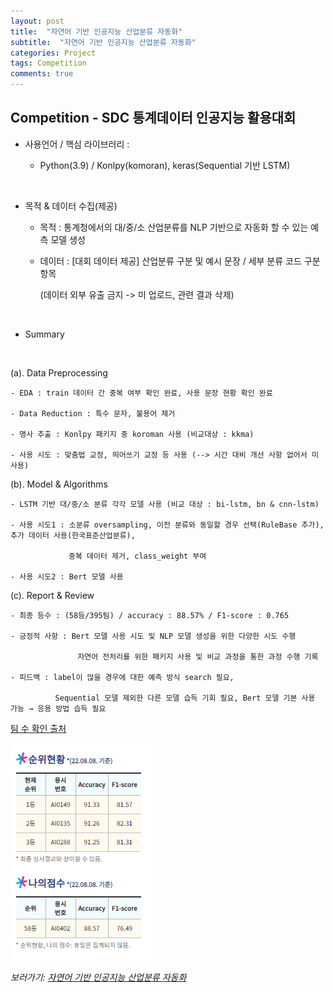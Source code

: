 ```yaml
---
layout: post
title:  "자연어 기반 인공지능 산업분류 자동화"
subtitle:  "자연어 기반 인공지능 산업분류 자동화"
categories: Project
tags: Competition
comments: true
---
```


## Competition - SDC 통계데이터 인공지능 활용대회

- 사용언어 / 핵심 라이브러리 : 

	- Python(3.9) / Konlpy(komoran), keras(Sequential 기반 LSTM)

<br/>

- 목적 & 데이터 수집(제공)

	- 목적 : 통계청에서의 대/중/소 산업분류를 NLP 기반으로 자동화 할 수 있는 예측 모델 생성

	- 데이터 : [대회 데이터 제공] 산업분류 구분 및 예시 문장 / 세부 분류 코드 구분 항목 
	  
	  (데이터 외부 유출 금지 -> 미 업로드, 관련 결과 삭제)

<br/>

- Summary

<br/>

 (a). Data Preprocessing
 
	- EDA : train 데이터 간 중복 여부 확인 완료, 사용 문장 현황 확인 완료
	
	- Data Reduction : 특수 문자, 불용어 제거
	
	- 명사 추출 : Konlpy 패키지 중 koroman 사용 (비교대상 : kkma) 
	
	- 사용 시도 : 맞춤법 교정, 띄어쓰기 교정 등 사용 (--> 시간 대비 개선 사항 없어서 미 사용)
	
 (b). Model & Algorithms
 
	- LSTM 기반 대/중/소 분류 각각 모델 사용 (비교 대상 : bi-lstm, bn & cnn-lstm)
	
	- 사용 시도1 : 소분류 oversampling, 이전 분류와 동일할 경우 선택(RuleBase 추가), 추가 데이터 사용(한국표준산업분류), 
	
	             중복 데이터 제거, class_weight 부여
		 
	- 사용 시도2 : Bert 모델 사용
	
 (c). Report & Review
 
	- 최종 등수 : (58등/395팀) / accuracy : 88.57% / F1-score : 0.765
	
	- 긍정적 사항 : Bert 모델 사용 시도 및 NLP 모델 생성을 위한 다양한 시도 수행
	
	               자연어 전처리를 위한 패키지 사용 및 비교 과정을 통한 과정 수행 기록
	
	- 피드백 : label이 많을 경우에 대한 예측 방식 search 필요, 
	
	          Sequential 모델 제외한 다른 모델 습득 기회 필요, Bert 모델 기본 사용 가능 → 응용 방법 습득 필요
		  
[팀 수 확인 출처](https://www.boannews.com/media/view.asp?idx=106557)

![](https://github.com/bluemumin/stat_data_ai_app_contest/blob/main/%EB%93%B1%EC%88%98.PNG)

		
*보러가기: [자연어 기반 인공지능 산업분류 자동화](https://github.com/bluemumin/stat_data_ai_app_contest)*